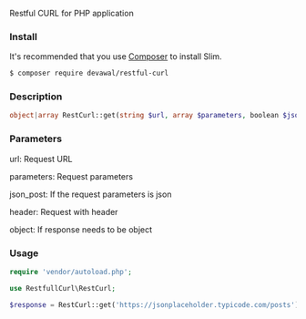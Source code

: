 Restful CURL for PHP application

### Install

It's recommended that you use [Composer](https://getcomposer.org/) to install Slim.

```bash
$ composer require devawal/restful-curl
```

### Description

```php
object|array RestCurl::get(string $url, array $parameters, boolean $json_post, array $header, boolean $object)
```

### Parameters

url:
    Request URL
    
parameters:
    Request parameters
    
json_post:
    If the request parameters is json
    
header:
    Request with header
    
object:
    If response needs to be object

### Usage

```php
require 'vendor/autoload.php';

use RestfullCurl\RestCurl;

$response = RestCurl::get('https://jsonplaceholder.typicode.com/posts');
```
